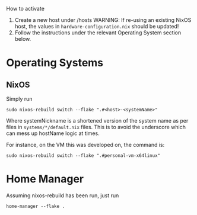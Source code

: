 How to activate

1. Create a new host under /hosts
   WARNING: If re-using an existing NixOS host, the values in `hardware-configuration.nix` should be updated!
2. Follow the instructions under the relevant Operating System section below.

# Operating Systems

## NixOS

Simply run

```
sudo nixos-rebuild switch --flake ".#<host>-<systemName>"
```

Where systemNickname is a shortened version of the system name as per files in `systems/*/default.nix` files. This is to avoid the underscore which can mess up hostName logic at times.

For instance, on the VM this was developed on, the command is:

```
sudo nixos-rebuild switch --flake ".#personal-vm-x64linux"
```

# Home Manager

Assuming nixos-rebuild has been run, just run

```
home-manager --flake .
```
